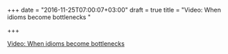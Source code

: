 +++
date = "2016-11-25T07:00:07+03:00"
draft = true
title = "Video: When idioms become bottlenecks "

+++

<p><a href="/stories/1263">Video: When idioms become bottlenecks </a></p>
